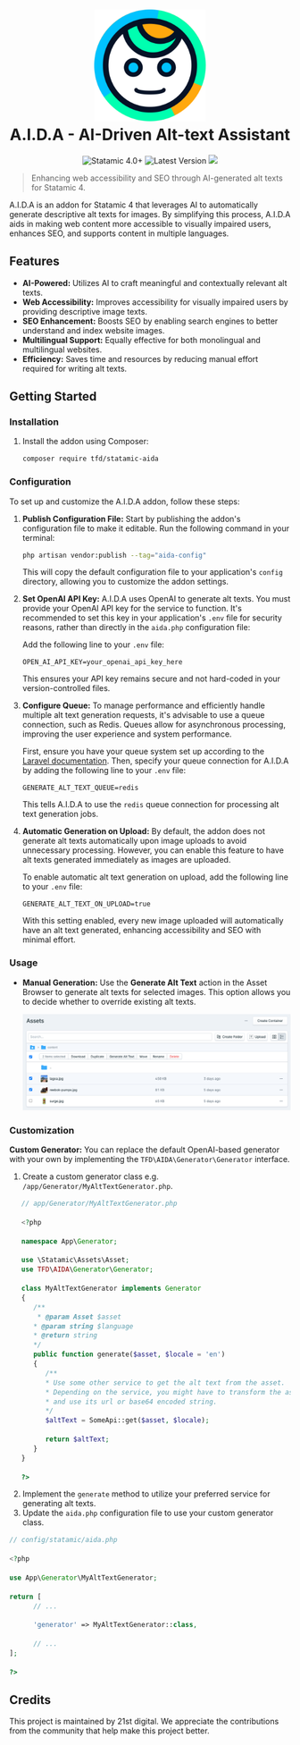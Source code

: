 <h1 align="center">
  <a href="https://dashboard.data.mercedes-benz.com">
    <img src="./docs/aida-logo-solo.svg" alt="Data Dashboard" width="200">
  </a>
  <br>
  A.I.D.A - AI-Driven Alt-text Assistant
</h1>

<p align="center">
    <a href="https://statamic.com" style="text-decoration: none">
        <img src="https://img.shields.io/badge/Statamic-4.0%2B-FF269E?style=flat-square" alt="Statamic 4.0+" />
    </a>
    <a href="https://github.com/21stdigital/statamic-aida/releases" style="text-decoration: none">
        <img src="https://img.shields.io/github/v/release/21stdigital/statamic-aida?label=Release&style=flat-square" alt="Latest Version" />
    </a>
    <a href="https://github.com/21stdigital/statamic-aida/actions/workflows/tests.yml?query=branch%3Amain" style="text-decoration: none">
        <img src="https://img.shields.io/github/actions/workflow/status/21stdigital/statamic-aida/tests.yml?branch=main&style=flat-square&label=Tests" />
    </a>
</p>

> Enhancing web accessibility and SEO through AI-generated alt texts for Statamic 4.

A.I.D.A is an addon for Statamic 4 that leverages AI to automatically generate descriptive alt texts for images. By simplifying this process, A.I.D.A aids in making web content more accessible to visually impaired users, enhances SEO, and supports content in multiple languages.

## Features

- **AI-Powered:** Utilizes AI to craft meaningful and contextually relevant alt texts.
- **Web Accessibility:** Improves accessibility for visually impaired users by providing descriptive image texts.
- **SEO Enhancement:** Boosts SEO by enabling search engines to better understand and index website images.
- **Multilingual Support:** Equally effective for both monolingual and multilingual websites.
- **Efficiency:** Saves time and resources by reducing manual effort required for writing alt texts.

## Getting Started

### Installation

1. Install the addon using Composer:

   ```bash
   composer require tfd/statamic-aida
   ```

### Configuration

To set up and customize the A.I.D.A addon, follow these steps:

1. **Publish Configuration File:** Start by publishing the addon's configuration file to make it editable. Run the following command in your terminal:

   ```bash
   php artisan vendor:publish --tag="aida-config"
   ```

   This will copy the default configuration file to your application's `config` directory, allowing you to customize the addon settings.

2. **Set OpenAI API Key:** A.I.D.A uses OpenAI to generate alt texts. You must provide your OpenAI API key for the service to function. It's recommended to set this key in your application's `.env` file for security reasons, rather than directly in the `aida.php` configuration file:

   Add the following line to your `.env` file:

   ```plaintext
   OPEN_AI_API_KEY=your_openai_api_key_here
   ```

   This ensures your API key remains secure and not hard-coded in your version-controlled files.

3. **Configure Queue:** To manage performance and efficiently handle multiple alt text generation requests, it's advisable to use a queue connection, such as Redis. Queues allow for asynchronous processing, improving the user experience and system performance.

   First, ensure you have your queue system set up according to the [Laravel documentation](https://laravel.com/docs/queues). Then, specify your queue connection for A.I.D.A by adding the following line to your `.env` file:

   ```plaintext
   GENERATE_ALT_TEXT_QUEUE=redis
   ```

   This tells A.I.D.A to use the `redis` queue connection for processing alt text generation jobs.

4. **Automatic Generation on Upload:** By default, the addon does not generate alt texts automatically upon image uploads to avoid unnecessary processing. However, you can enable this feature to have alt texts generated immediately as images are uploaded.

   To enable automatic alt text generation on upload, add the following line to your `.env` file:

   ```plaintext
   GENERATE_ALT_TEXT_ON_UPLOAD=true
   ```

   With this setting enabled, every new image uploaded will automatically have an alt text generated, enhancing accessibility and SEO with minimal effort.

### Usage

- **Manual Generation:** Use the **Generate Alt Text** action in the Asset Browser to generate alt texts for selected images. This option allows you to decide whether to override existing alt texts.

  ![Screenshot of Generate Alt Text action](./docs/action.png)

### Customization

**Custom Generator:** You can replace the default OpenAI-based generator with your own by implementing the `TFD\AIDA\Generator\Generator` interface.

1. Create a custom generator class e.g. `/app/Generator/MyAltTextGenerator.php`.

```php
   // app/Generator/MyAltTextGenerator.php

   <?php

   namespace App\Generator;

   use \Statamic\Assets\Asset;
   use TFD\AIDA\Generator\Generator;

   class MyAltTextGenerator implements Generator
   {
      /**
       * @param Asset $asset
      * @param string $language
      * @return string
      */
      public function generate($asset, $locale = 'en')
      {
         /**
         * Use some other service to get the alt text from the asset.
         * Depending on the service, you might have to transform the asset object
         * and use its url or base64 encoded string.
         */
         $altText = SomeApi::get($asset, $locale);

         return $altText;
      }
   }

   ?>
```

2.  Implement the `generate` method to utilize your preferred service for generating alt texts.
3.  Update the `aida.php` configuration file to use your custom generator class.

```php
// config/statamic/aida.php

<?php

use App\Generator\MyAltTextGenerator;

return [
      // ...

      'generator' => MyAltTextGenerator::class,

      // ...
];

?>
```

## Credits

This project is maintained by 21st digital. We appreciate the contributions from the community that help make this project better.
